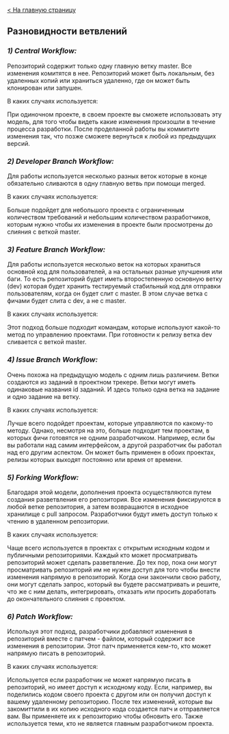 [< На главную страницу](readme.md)

## **Разновидности ветвлений**

### *1) Central Workflow:*

Репозиторий содержит только одну главную ветку master. Все изменения комитятся в нее. Репозиторий может быть локальным, без удаленных копий или храниться удаленно, где он может быть клонирован или запушен.

В каких случаях используется:

При одиночном проекте, в своем проекте вы сможете использовать эту модель, для того чтобы видеть какие изменения произошли в течение процесса разработки. После проделанной работы вы коммитите изменения так, что позже сможете вернуться к любой из предыдущих версий.

### *2) Developer Branch Workflow:*

Для работы используется несколько разных веток которые в конце обязательно сливаются в одну главную ветвь при помощи merged.

В каких случаях используется:

Больше подойдет для небольшого проекта с ограниченным количеством требований и небольшим количеством разработчиков, которым нужно чтобы их изменения в проекте были просмотрены до слияния с веткой master.

### *3) Feature Branch Workflow:*

Для работы используется несколько веток на которых храниться основной код для пользователей, а на остальных разные улучшения или баги. То есть репозиторий будет иметь второстепенную основную ветку (dev) которая будет хранить тестируемый стабильный код для отправки пользователям, когда он будет слит с master. В этом случае ветка с фичами будет слита с dev, а не с master.

В каких случаях используется:

Этот подход больше подходит командам, которые используют какой-то метод по управлению проектами. При готовности к релизу ветка dev сливается с веткой master.

### *4) Issue Branch Workflow:*

Очень похожа на предыдущую модель с одним лишь различием. Ветки создаются из заданий в проектном трекере. Ветки могут иметь одинаковые названия id заданий. И здесь только одна ветка на задание и одно задание на ветку.

В каких случаях используется:

Лучше всего подойдет проектам, которые управляются по какому-то методу. Однако, несмотря на это, больше подходит тем проектам, в которых фичи готовятся не одним разработчиком. Например, если бы вы работали над самим интерфейсом, а другой разработчик бы работал над его другим аспектом. Он может быть применен в обоих проектах, релизы которых выходят постоянно или время от времени.

### *5) Forking Workflow:*

Благодаря этой модели, дополнения проекта осуществляются путем создания разветвления его репозитория. Все изменения фиксируются в любой ветке репозитория, а затем возвращаются в исходное хранилище с pull запросом. Разработчики будут иметь доступ только к чтению в удаленном репозитории.

В каких случаях используется:

Чаще всего используется в проектах с открытым исходным кодом и публичными репозиториями. Каждый кто может просматривать репозиторий может сделать разветвление. До тех пор, пока они могут просматривать репозиторий им не нужен доступ для того чтобы внести изменения напрямую в репозиторий. Когда они закончили свою работу, они могут сделать запрос, который вы будете рассматривать и решите, что же с ним делать, интегрировать, отказать или просить доработать до окончательного слияния с проектом.

### *6) Patch Workflow:*

Используя этот подход, разработчики добавляют изменения в репозиторий вместе с патчем - файлом, который содержит все изменения в репозитории. Этот патч применяется кем-то, кто может напрямую писать в репозиторий.

В каких случаях используется:

Используется если разработчик не может напрямую писать в репозиторий, но имеет доступ к исходному коду. Если, например, вы поделились кодом своего проекта с другом или он получил доступ к вашему удаленному репозиторию. После тех изменений, которые вы закомиттили в их копию исходного кода создается патч и отправляется вам. Вы применяете их к репозиторию чтобы обновить его. Также используется теми, кто не является главным разработчиком проекта.
